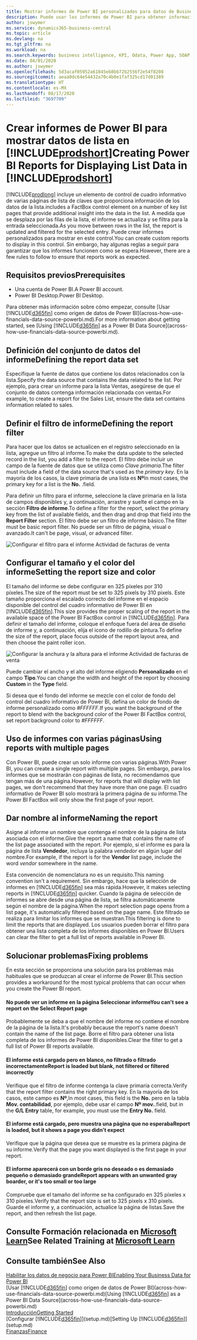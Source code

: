 ```yaml
---
title: Mostrar informes de Power BI personalizados para datos de Business Central | Documentos de Microsoft
description: Puede usar los informes de Power BI para obtener información adicional sobre los datos en las listas.
author: jswymer
ms.service: dynamics365-business-central
ms.topic: article
ms.devlang: na
ms.tgt_pltfrm: na
ms.workload: na
ms.search.keywords: business intelligence, KPI, Odata, Power App, SOAP, analysis
ms.date: 04/01/2020
ms.author: jswymer
ms.openlocfilehash: 5d3acaf05952a61845eb8bb72b2556f2e54f8208
ms.sourcegitcommit: aeaa0dc64e54432a70c4b0e1faf325cd17d01389
ms.translationtype: HT
ms.contentlocale: es-MX
ms.lasthandoff: 08/17/2020
ms.locfileid: "3697709"
---
```

# <a name="creating-power-bi-reports-for-displaying-list-data-in-prodshort"></a><span data-ttu-id="bf914-103">Crear informes de Power BI para mostrar datos de lista en [!INCLUDE[prodshort](includes/prodshort.md)]</span><span class="sxs-lookup"><span data-stu-id="bf914-103">Creating Power BI Reports for Displaying List Data in [!INCLUDE[prodshort](includes/prodshort.md)]</span></span>

[!INCLUDE[prodlong](includes/prodlong.md)] <span data-ttu-id="bf914-104">incluye un elemento de control de cuadro informativo de varias páginas de lista de claves que proporciona información de los datos de la lista.</span><span class="sxs-lookup"><span data-stu-id="bf914-104">includes a FactBox control element on a number of key list pages that provide additional insight into the data in the list.</span></span> <span data-ttu-id="bf914-105">A medida que se desplaza por las filas de la lista, el informe se actualiza y se filtra para la entrada seleccionada.</span><span class="sxs-lookup"><span data-stu-id="bf914-105">As you move between rows in the list, the report is updated and filtered for the selected entry.</span></span> <span data-ttu-id="bf914-106">Puede crear informes personalizados para mostrar en este control.</span><span class="sxs-lookup"><span data-stu-id="bf914-106">You can create custom reports to display in this control.</span></span> <span data-ttu-id="bf914-107">Sin embargo, hay algunas reglas a seguir para garantizar que los informes funcionen como se espera.</span><span class="sxs-lookup"><span data-stu-id="bf914-107">However, there are a few rules to follow to ensure that reports work as expected.</span></span>  

## <a name="prerequisites"></a><span data-ttu-id="bf914-108">Requisitos previos</span><span class="sxs-lookup"><span data-stu-id="bf914-108">Prerequisites</span></span>

- <span data-ttu-id="bf914-109">Una cuenta de Power BI.</span><span class="sxs-lookup"><span data-stu-id="bf914-109">A Power BI account.</span></span>
- <span data-ttu-id="bf914-110">Power BI Desktop.</span><span class="sxs-lookup"><span data-stu-id="bf914-110">Power BI Desktop.</span></span>

<span data-ttu-id="bf914-111">Para obtener más información sobre cómo empezar, consulte [Usar [!INCLUDE[d365fin](includes/d365fin_md.md)] como origen de datos de Power BI](across-how-use-financials-data-source-powerbi.md).</span><span class="sxs-lookup"><span data-stu-id="bf914-111">For more information about getting started, see [Using [!INCLUDE[d365fin](includes/d365fin_md.md)] as a Power BI Data Source](across-how-use-financials-data-source-powerbi.md).</span></span>

## <a name="defining-the-report-data-set"></a><span data-ttu-id="bf914-112">Definición del conjunto de datos del informe</span><span class="sxs-lookup"><span data-stu-id="bf914-112">Defining the report data set</span></span>

<span data-ttu-id="bf914-113">Especifique la fuente de datos que contiene los datos relacionados con la lista.</span><span class="sxs-lookup"><span data-stu-id="bf914-113">Specify the data source that contains the data related to the list.</span></span> <span data-ttu-id="bf914-114">Por ejemplo, para crear un informe para la lista Ventas, asegúrese de que el conjunto de datos contenga información relacionada con ventas.</span><span class="sxs-lookup"><span data-stu-id="bf914-114">For example, to create a report for the Sales List, ensure the data set contains information related to sales.</span></span>  

## <a name="defining-the-report-filter"></a><span data-ttu-id="bf914-115">Definir el filtro de informe</span><span class="sxs-lookup"><span data-stu-id="bf914-115">Defining the report filter</span></span>

<span data-ttu-id="bf914-116">Para hacer que los datos se actualicen en el registro seleccionado en la lista, agregue un filtro al informe.</span><span class="sxs-lookup"><span data-stu-id="bf914-116">To make the data update to the selected record in the list, you add a filter to the report.</span></span> <span data-ttu-id="bf914-117">El filtro debe incluir un campo de la fuente de datos que se utiliza como *Clave primaria*.</span><span class="sxs-lookup"><span data-stu-id="bf914-117">The filter must include a field of the data source that's used as the *primary key*.</span></span> <span data-ttu-id="bf914-118">En la mayoría de los casos, la clave primaria de una lista es **Nº**</span><span class="sxs-lookup"><span data-stu-id="bf914-118">In most cases, the primary key for a list is the **No.**</span></span> <span data-ttu-id="bf914-119">.</span><span class="sxs-lookup"><span data-stu-id="bf914-119">field.</span></span>

<span data-ttu-id="bf914-120">Para definir un filtro para el informe, seleccione la clave primaria en la lista de campos disponibles y, a continuación, arrastre y suelte el campo en la sección **Filtro de informe**.</span><span class="sxs-lookup"><span data-stu-id="bf914-120">To define a filter for the report, select the primary key from the list of available fields, and then drag and drop that field into the **Report Filter** section.</span></span> <span data-ttu-id="bf914-121">El filtro debe ser un filtro de informe básico.</span><span class="sxs-lookup"><span data-stu-id="bf914-121">The filter must be basic report filter.</span></span> <span data-ttu-id="bf914-122">No puede ser un filtro de página, visual o avanzado.</span><span class="sxs-lookup"><span data-stu-id="bf914-122">It can't be page, visual, or advanced filter.</span></span> 

![Configurar el filtro para el informe Actividad de facturas de venta](./media/across-how-use-powerbi-reports-factbox/financials-powerbi-report-filter.png)

## <a name="setting-the-report-size-and-color"></a><span data-ttu-id="bf914-124">Configurar el tamaño y el color del informe</span><span class="sxs-lookup"><span data-stu-id="bf914-124">Setting the report size and color</span></span>

<span data-ttu-id="bf914-125">El tamaño del informe se debe configurar en 325 píxeles por 310 píxeles.</span><span class="sxs-lookup"><span data-stu-id="bf914-125">The size of the report must be set to 325 pixels by 310 pixels.</span></span> <span data-ttu-id="bf914-126">Este tamaño proporciona el escalado correcto del informe en el espacio disponible del control del cuadro informativo de Power BI en [!INCLUDE[d365fin](includes/d365fin_md.md)].</span><span class="sxs-lookup"><span data-stu-id="bf914-126">This size provides the proper scaling of the report in the available space of the Power BI FactBox control in [!INCLUDE[d365fin](includes/d365fin_md.md)].</span></span> <span data-ttu-id="bf914-127">Para definir el tamaño del informe, coloque el enfoque fuera del área de diseño de informe y, a continuación, elija el icono de rodillo de pintura.</span><span class="sxs-lookup"><span data-stu-id="bf914-127">To define the size of the report, place focus outside of the report layout area, and then choose the paint roller icon.</span></span>

![Configurar la anchura y la altura para el informe Actividad de facturas de venta](./media/across-how-use-powerbi-reports-factbox/financials-powerbi-report-sizing.png)

<span data-ttu-id="bf914-129">Puede cambiar el ancho y el alto del informe eligiendo **Personalizado** en el campo **Tipo**.</span><span class="sxs-lookup"><span data-stu-id="bf914-129">You can change the width and height of the report by choosing **Custom** in the **Type** field.</span></span>

<span data-ttu-id="bf914-130">Si desea que el fondo del informe se mezcle con el color de fondo del control del cuadro informativo de Power BI, defina un color de fondo de informe personalizado como *#FFFFFF*.</span><span class="sxs-lookup"><span data-stu-id="bf914-130">If you want the background of the report to blend with the background color of the Power BI FactBox control, set report background color to *#FFFFFF*.</span></span> 

## <a name="using-reports-with-multiple-pages"></a><span data-ttu-id="bf914-131">Uso de informes con varias páginas</span><span class="sxs-lookup"><span data-stu-id="bf914-131">Using reports with multiple pages</span></span>

<span data-ttu-id="bf914-132">Con Power BI, puede crear un solo informe con varias páginas.</span><span class="sxs-lookup"><span data-stu-id="bf914-132">With Power BI, you can create a single report with multiple pages.</span></span> <span data-ttu-id="bf914-133">Sin embargo, para los informes que se mostrarán con páginas de lista, no recomendamos que tengan más de una página.</span><span class="sxs-lookup"><span data-stu-id="bf914-133">However, for reports that will display with list pages, we don't recommend that they have more than one page.</span></span> <span data-ttu-id="bf914-134">El cuadro informativo de Power BI solo mostrará la primera página de su informe.</span><span class="sxs-lookup"><span data-stu-id="bf914-134">The Power BI FactBox will only show the first page of your report.</span></span>

## <a name="naming-the-report"></a><span data-ttu-id="bf914-135">Dar nombre al informe</span><span class="sxs-lookup"><span data-stu-id="bf914-135">Naming the report</span></span>

<span data-ttu-id="bf914-136">Asigne al informe un nombre que contenga el nombre de la página de lista asociada con el informe.</span><span class="sxs-lookup"><span data-stu-id="bf914-136">Give the report a name that contains the name of the list page associated with the report.</span></span> <span data-ttu-id="bf914-137">Por ejemplo, si el informe es para la página de lista **Vendedor**, incluya la palabra *vendedor* en algún lugar del nombre.</span><span class="sxs-lookup"><span data-stu-id="bf914-137">For example, if the report is for the **Vendor** list page, include the word *vendor* somewhere in the name.</span></span>  

<span data-ttu-id="bf914-138">Esta convención de nomenclatura no es un requisito.</span><span class="sxs-lookup"><span data-stu-id="bf914-138">This naming convention isn't a requirement.</span></span> <span data-ttu-id="bf914-139">Sin embargo, hace que la selección de informes en [!INCLUDE[d365fin](includes/d365fin_md.md)] sea más rápida.</span><span class="sxs-lookup"><span data-stu-id="bf914-139">However, it makes selecting reports in [!INCLUDE[d365fin](includes/d365fin_md.md)] quicker.</span></span> <span data-ttu-id="bf914-140">Cuando la página de selección de informes se abre desde una página de lista, se filtra automáticamente según el nombre de la página.</span><span class="sxs-lookup"><span data-stu-id="bf914-140">When the report selection page opens from a list page, it's automatically filtered based on the page name.</span></span> <span data-ttu-id="bf914-141">Este filtrado se realiza para limitar los informes que se muestran.</span><span class="sxs-lookup"><span data-stu-id="bf914-141">This filtering is done to limit the reports that are displayed.</span></span> <span data-ttu-id="bf914-142">Los usuarios pueden borrar el filtro para obtener una lista completa de los informes disponibles en Power BI.</span><span class="sxs-lookup"><span data-stu-id="bf914-142">Users can clear the filter to get a full list of reports available in Power BI.</span></span>  

## <a name="fixing-problems"></a><span data-ttu-id="bf914-143">Solucionar problemas</span><span class="sxs-lookup"><span data-stu-id="bf914-143">Fixing problems</span></span>

<span data-ttu-id="bf914-144">En esta sección se proporciona una solución para los problemas más habituales que se produzcan al crear el informe de Power BI.</span><span class="sxs-lookup"><span data-stu-id="bf914-144">This section provides a workaround for the most typical problems that can occur when you create the Power BI report.</span></span>  

#### <a name="you-cant-see-a-report-on-the-select-report-page"></a><span data-ttu-id="bf914-145">No puede ver un informe en la página Seleccionar informe</span><span class="sxs-lookup"><span data-stu-id="bf914-145">You can't see a report on the Select Report page</span></span>

<span data-ttu-id="bf914-146">Probablemente se deba a que el nombre del informe no contiene el nombre de la página de la lista.</span><span class="sxs-lookup"><span data-stu-id="bf914-146">It's probably because the report's name doesn't contain the name of the list page.</span></span> <span data-ttu-id="bf914-147">Borre el filtro para obtener una lista completa de los informes de Power BI disponibles.</span><span class="sxs-lookup"><span data-stu-id="bf914-147">Clear the filter to get a full list of Power BI reports available.</span></span>  

#### <a name="report-is-loaded-but-blank-not-filtered-or-filtered-incorrectly"></a><span data-ttu-id="bf914-148">El informe está cargado pero en blanco, no filtrado o filtrado incorrectamente</span><span class="sxs-lookup"><span data-stu-id="bf914-148">Report is loaded but blank, not filtered or filtered incorrectly</span></span>

<span data-ttu-id="bf914-149">Verifique que el filtro de informe contenga la clave primaria correcta.</span><span class="sxs-lookup"><span data-stu-id="bf914-149">Verify that the report filter contains the right primary key.</span></span> <span data-ttu-id="bf914-150">En la mayoría de los casos, este campo es **Nº**,</span><span class="sxs-lookup"><span data-stu-id="bf914-150">In most cases, this field is the **No.**</span></span> <span data-ttu-id="bf914-151">pero en la tabla **Mov. contabilidad**, por ejemplo, debe usar el campo **Nº mov.**.</span><span class="sxs-lookup"><span data-stu-id="bf914-151">field, but in the **G/L Entry** table, for example, you must use the **Entry No.** field.</span></span>

#### <a name="report-is-loaded-but-it-shows-a-page-you-didnt-expect"></a><span data-ttu-id="bf914-152">El informe está cargado, pero muestra una página que no esperaba</span><span class="sxs-lookup"><span data-stu-id="bf914-152">Report is loaded, but it shows a page you didn't expect</span></span>

<span data-ttu-id="bf914-153">Verifique que la página que desea que se muestre es la primera página de su informe.</span><span class="sxs-lookup"><span data-stu-id="bf914-153">Verify that the page you want displayed is the first page in your report.</span></span>  

#### <a name="report-appears-with-an-unwanted-gray-boarder-or-its-too-small-or-too-large"></a><span data-ttu-id="bf914-154">El informe aparecerá con un borde gris no deseado o es demasiado pequeño o demasiado grande</span><span class="sxs-lookup"><span data-stu-id="bf914-154">Report appears with an unwanted gray boarder, or it's too small or too large</span></span>

<span data-ttu-id="bf914-155">Compruebe que el tamaño del informe se ha configurado en 325 píxeles x 310 píxeles.</span><span class="sxs-lookup"><span data-stu-id="bf914-155">Verify that the report size is set to 325 pixels x 310 pixels.</span></span> <span data-ttu-id="bf914-156">Guarde el informe y, a continuación, actualice la página de listas.</span><span class="sxs-lookup"><span data-stu-id="bf914-156">Save the report, and then refresh the list page.</span></span>  

## <a name="see-related-training-at-microsoft-learn"></a><span data-ttu-id="bf914-157">Consulte Formación relacionada en [Microsoft Learn](/learn/modules/configure-powerbi-excel-dynamics-365-business-central/index)</span><span class="sxs-lookup"><span data-stu-id="bf914-157">See Related Training at [Microsoft Learn](/learn/modules/configure-powerbi-excel-dynamics-365-business-central/index)</span></span>

## <a name="see-also"></a><span data-ttu-id="bf914-158">Consulte también</span><span class="sxs-lookup"><span data-stu-id="bf914-158">See Also</span></span>

[<span data-ttu-id="bf914-159">Habilitar los datos de negocio para Power BI</span><span class="sxs-lookup"><span data-stu-id="bf914-159">Enabling Your Business Data for Power BI</span></span>](admin-powerbi.md)  
<span data-ttu-id="bf914-160">[Usar [!INCLUDE[d365fin](includes/d365fin_md.md)] como origen de datos de Power BI](across-how-use-financials-data-source-powerbi.md)</span><span class="sxs-lookup"><span data-stu-id="bf914-160">[Using [!INCLUDE[d365fin](includes/d365fin_md.md)] as a Power BI Data Source](across-how-use-financials-data-source-powerbi.md)</span></span>  
[<span data-ttu-id="bf914-161">Introducción</span><span class="sxs-lookup"><span data-stu-id="bf914-161">Getting Started</span></span>](product-get-started.md)  
<span data-ttu-id="bf914-162">[Configurar [!INCLUDE[d365fin](includes/d365fin_md.md)]](setup.md)</span><span class="sxs-lookup"><span data-stu-id="bf914-162">[Setting Up [!INCLUDE[d365fin](includes/d365fin_md.md)]](setup.md)</span></span>  
[<span data-ttu-id="bf914-163">Finanzas</span><span class="sxs-lookup"><span data-stu-id="bf914-163">Finance</span></span>](finance.md)  
